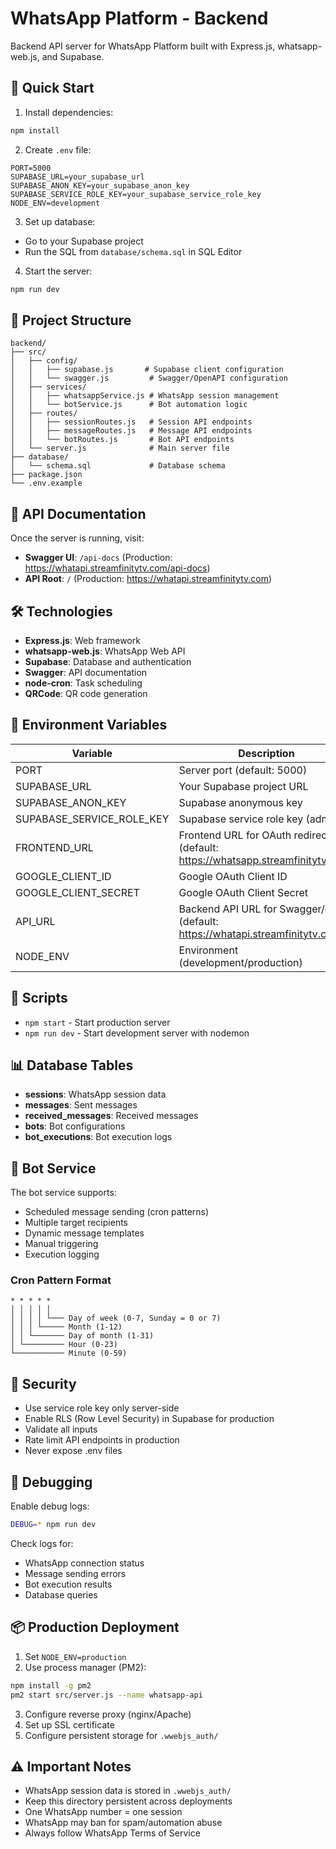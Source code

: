 # WhatsApp Platform - Backend

Backend API server for WhatsApp Platform built with Express.js, whatsapp-web.js, and Supabase.

## 🚀 Quick Start

1. Install dependencies:
```bash
npm install
```

2. Create `.env` file:
```env
PORT=5000
SUPABASE_URL=your_supabase_url
SUPABASE_ANON_KEY=your_supabase_anon_key
SUPABASE_SERVICE_ROLE_KEY=your_supabase_service_role_key
NODE_ENV=development
```

3. Set up database:
- Go to your Supabase project
- Run the SQL from `database/schema.sql` in SQL Editor

4. Start the server:
```bash
npm run dev
```

## 📁 Project Structure

```
backend/
├── src/
│   ├── config/
│   │   ├── supabase.js       # Supabase client configuration
│   │   └── swagger.js         # Swagger/OpenAPI configuration
│   ├── services/
│   │   ├── whatsappService.js # WhatsApp session management
│   │   └── botService.js      # Bot automation logic
│   ├── routes/
│   │   ├── sessionRoutes.js   # Session API endpoints
│   │   ├── messageRoutes.js   # Message API endpoints
│   │   └── botRoutes.js       # Bot API endpoints
│   └── server.js              # Main server file
├── database/
│   └── schema.sql             # Database schema
├── package.json
└── .env.example
```

## 🔌 API Documentation

Once the server is running, visit:
- **Swagger UI**: `/api-docs` (Production: https://whatapi.streamfinitytv.com/api-docs)
- **API Root**: `/` (Production: https://whatapi.streamfinitytv.com)

## 🛠️ Technologies

- **Express.js**: Web framework
- **whatsapp-web.js**: WhatsApp Web API
- **Supabase**: Database and authentication
- **Swagger**: API documentation
- **node-cron**: Task scheduling
- **QRCode**: QR code generation

## 📝 Environment Variables

| Variable | Description |
|----------|-------------|
| PORT | Server port (default: 5000) |
| SUPABASE_URL | Your Supabase project URL |
| SUPABASE_ANON_KEY | Supabase anonymous key |
| SUPABASE_SERVICE_ROLE_KEY | Supabase service role key (admin) |
| FRONTEND_URL | Frontend URL for OAuth redirects (default: https://whatsapp.streamfinitytv.com) |
| GOOGLE_CLIENT_ID | Google OAuth Client ID |
| GOOGLE_CLIENT_SECRET | Google OAuth Client Secret |
| API_URL | Backend API URL for Swagger/docs (default: https://whatapi.streamfinitytv.com) |
| NODE_ENV | Environment (development/production) |

## 🔄 Scripts

- `npm start` - Start production server
- `npm run dev` - Start development server with nodemon

## 📊 Database Tables

- **sessions**: WhatsApp session data
- **messages**: Sent messages
- **received_messages**: Received messages
- **bots**: Bot configurations
- **bot_executions**: Bot execution logs

## 🤖 Bot Service

The bot service supports:
- Scheduled message sending (cron patterns)
- Multiple target recipients
- Dynamic message templates
- Manual triggering
- Execution logging

### Cron Pattern Format

```
* * * * *
│ │ │ │ │
│ │ │ │ └─── Day of week (0-7, Sunday = 0 or 7)
│ │ │ └───── Month (1-12)
│ │ └─────── Day of month (1-31)
│ └───────── Hour (0-23)
└─────────── Minute (0-59)
```

## 🔐 Security

- Use service role key only server-side
- Enable RLS (Row Level Security) in Supabase for production
- Validate all inputs
- Rate limit API endpoints in production
- Never expose .env files

## 🐛 Debugging

Enable debug logs:
```bash
DEBUG=* npm run dev
```

Check logs for:
- WhatsApp connection status
- Message sending errors
- Bot execution results
- Database queries

## 📦 Production Deployment

1. Set `NODE_ENV=production`
2. Use process manager (PM2):
```bash
npm install -g pm2
pm2 start src/server.js --name whatsapp-api
```

3. Configure reverse proxy (nginx/Apache)
4. Set up SSL certificate
5. Configure persistent storage for `.wwebjs_auth/`

## ⚠️ Important Notes

- WhatsApp session data is stored in `.wwebjs_auth/`
- Keep this directory persistent across deployments
- One WhatsApp number = one session
- WhatsApp may ban for spam/automation abuse
- Always follow WhatsApp Terms of Service

